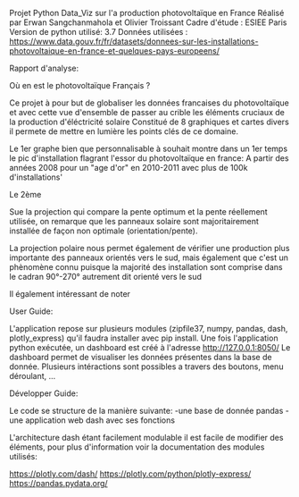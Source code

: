 Projet Python Data_Viz sur l'a production photovoltaïque en France
Réalisé par Erwan Sangchanmahola et Olivier Troissant
Cadre d'étude : ESIEE Paris
Version de python utilisé: 3.7
Données utilisées : https://www.data.gouv.fr/fr/datasets/donnees-sur-les-installations-photovoltaique-en-france-et-quelques-pays-europeens/

Rapport d'analyse:

Où en est le photovoltaïque Français ?

Ce projet à pour but de globaliser les données francaises du photovoltaïque et avec cette vue d'ensemble de passer au crible les éléments cruciaux de la production d'éléctricité solaire
Constitué de 8 graphiques et cartes divers il permete de mettre en lumière les points clés de ce domaine.

Le 1er graphe bien que personnalisable à souhait montre dans un 1er temps le pic d'installation flagrant 
l'essor du photovoltaïque en france: A partir des années 2008 pour un "age d'or" en 2010-2011 avec plus de 100k d'installations'

Le 2ème 

Sue la projection qui compare la pente optimum et la pente réellement utilisée,
on remarque que les panneaux solaire sont majoritairement installée de façon non optimale (orientation/pente).

La projection polaire nous permet également de vérifier une production plus importante des panneaux orientés vers le sud,
mais également que c'est un phènomène connu puisque la majorité des installation sont comprise dans le cadran 90°-270° autrement dit orienté vers le sud

Il également intéressant de noter 


User Guide:

L'application repose sur plusieurs modules (zipfile37, numpy, pandas, dash, plotly_express) qu'il faudra installer avec pip install.
Une fois l'application python exécutée, un dashboard est créé à l'adresse http://127.0.0.1:8050/
Le dashboard permet de visualiser les données présentes dans la base de donnée.
Plusieurs intéractions sont possibles a travers des boutons, menu déroulant, ...

Développer Guide:

Le code se structure de la manière suivante:
  -une base de donnée pandas
  -une application web dash avec ses fonctions
  
 L'architecture dash étant facilement modulable il est facile de modifier des éléments, pour plus d'information voir la documentation des modules utilisés: 
 
https://plotly.com/dash/
https://plotly.com/python/plotly-express/
https://pandas.pydata.org/
